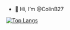 - 👋 Hi, I’m @ColinB27

[![Top Langs](https://github-readme-stats.vercel.app/api/top-langs/?username=colin27&langs_count=6&count_private=true&layout=compact)](https://github.com/ColinB27)
